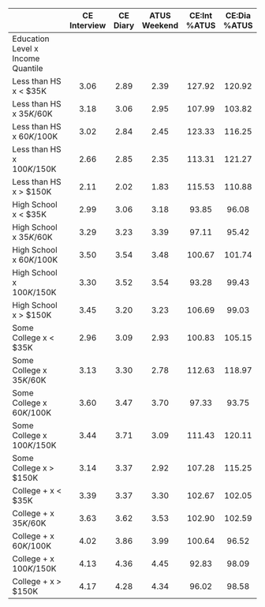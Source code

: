 
|                      | CE<br>Interview |  CE<br>Diary | ATUS<br>Weekend | CE:Int<br>%ATUS | CE:Dia<br>%ATUS |
| -------------------- | :----------: | :----------: | :----------: | :----------: | :----------: |
| Education Level x Income Quantile |              |              |              |              |              |
| Less than HS x     < $35K |         3.06 |         2.89 |         2.39 |       127.92 |       120.92 |
| Less than HS x  $35K/$60K |         3.18 |         3.06 |         2.95 |       107.99 |       103.82 |
| Less than HS x  $60K/$100K |         3.02 |         2.84 |         2.45 |       123.33 |       116.25 |
| Less than HS x $100K/$150K |         2.66 |         2.85 |         2.35 |       113.31 |       121.27 |
| Less than HS x     > $150K |         2.11 |         2.02 |         1.83 |       115.53 |       110.88 |
| High School x     < $35K |         2.99 |         3.06 |         3.18 |        93.85 |        96.08 |
| High School x  $35K/$60K |         3.29 |         3.23 |         3.39 |        97.11 |        95.42 |
| High School x  $60K/$100K |         3.50 |         3.54 |         3.48 |       100.67 |       101.74 |
| High School x $100K/$150K |         3.30 |         3.52 |         3.54 |        93.28 |        99.43 |
| High School x     > $150K |         3.45 |         3.20 |         3.23 |       106.69 |        99.03 |
| Some College x     < $35K |         2.96 |         3.09 |         2.93 |       100.83 |       105.15 |
| Some College x  $35K/$60K |         3.13 |         3.30 |         2.78 |       112.63 |       118.97 |
| Some College x  $60K/$100K |         3.60 |         3.47 |         3.70 |        97.33 |        93.75 |
| Some College x $100K/$150K |         3.44 |         3.71 |         3.09 |       111.43 |       120.11 |
| Some College x     > $150K |         3.14 |         3.37 |         2.92 |       107.28 |       115.25 |
| College + x     < $35K |         3.39 |         3.37 |         3.30 |       102.67 |       102.05 |
| College + x  $35K/$60K |         3.63 |         3.62 |         3.53 |       102.90 |       102.59 |
| College + x  $60K/$100K |         4.02 |         3.86 |         3.99 |       100.64 |        96.52 |
| College + x $100K/$150K |         4.13 |         4.36 |         4.45 |        92.83 |        98.09 |
| College + x     > $150K |         4.17 |         4.28 |         4.34 |        96.02 |        98.58 |

